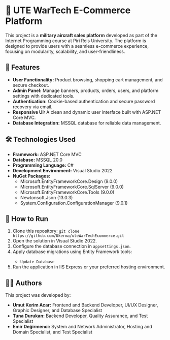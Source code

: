 <h1>🚀 UTE WarTech E-Commerce Platform</h1>
<p>
   This project is a <strong>military aircraft sales platform</strong> developed as part of the Internet Programming course at Piri Reis University. The platform is designed to provide users with a seamless e-commerce experience, focusing on modularity, scalability, and user-friendliness.
</p>

<h2>📌 Features</h2>
<ul>
   <li> <strong>User Functionality:</strong> Product browsing, shopping cart management, and secure checkout.</li>
   <li> <strong>Admin Panel:</strong> Manage banners, products, orders, users, and platform settings with dedicated tools.</li>
   <li> <strong>Authentication:</strong> Cookie-based authentication and secure password recovery via email.</li>
   <li> <strong>Responsive UI:</strong> A clean and dynamic user interface built with ASP.NET Core MVC.</li>
   <li> <strong>Database Integration:</strong> MSSQL database for reliable data management.</li>
</ul>

<h2>🛠️ Technologies Used</h2>
<ul>
   <li> <strong>Framework:</strong> ASP.NET Core MVC</li>
   <li> <strong>Database:</strong> MSSQL 20.0</li>
   <li> <strong>Programming Language:</strong> C#</li>
   <li> <strong>Development Environment:</strong> Visual Studio 2022</li>
   <li> <strong>NuGet Packages:</strong>
      <ul>
         <li>Microsoft.EntityFrameworkCore.Design (9.0.0)</li>
         <li>Microsoft.EntityFrameworkCore.SqlServer (9.0.0)</li>
         <li>Microsoft.EntityFrameworkCore.Tools (9.0.0)</li>
         <li>Newtonsoft.Json (13.0.3)</li>
         <li>System.Configuration.ConfigurationManager (9.0.1)</li>
      </ul>
   </li>
</ul>

<h2>🚀 How to Run</h2>
<ol>
   <li> Clone this repository: <code>git clone https://github.com/Ukerma/uteWarTechEcommerce.git</code></li>
   <li> Open the solution in Visual Studio 2022.</li>
   <li> Configure the database connection in <code>appsettings.json</code>.</li>
   <li> Apply database migrations using Entity Framework tools:</li>
   <ul>
      <li><code>Update-Database</code></li>
   </ul>
   <li> Run the application in IIS Express or your preferred hosting environment.</li>
</ol>

<h2>👨‍💻 Authors</h2>
<p>
   This project was developed by: 
   <ul>
      <li><strong>Umut Kerim Acar:</strong> Frontend and Backend Developer, UI/UX Designer, Graphic Designer, and Database Specialist</li>
      <li><strong>Tuna Durukan:</strong> Backend Developer, Quality Assurance, and Test Specialist</li>
      <li><strong>Emir Değirmenci:</strong> System and Network Administrator, Hosting and Domain Specialist, and Test Specialist</li>
   </ul>
</p>
